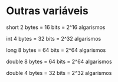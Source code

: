 # Outras variáveis

short 2 bytes = 16 bits = 2^16 algarismos

int 4 bytes = 32 bits = 2^32 algarismos

long 8 bytes = 64 bits = 2^64 algarismos

double 8 bytes = 64 bits = 2^64 algarismos

double 4 bytes = 32 bits = 2^32 algarismos
